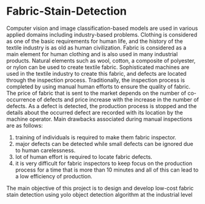 # Fabric-Stain-Detection
Computer vision and image classification-based models are used in various applied 
domains including industry-based problems. Clothing is considered as one of the basic 
requirements for human life, and the history of the textile industry is as old as human 
civilization. 
Fabric is considered as a main element for human clothing and is also used in many
industrial products. Natural elements such as wool, cotton, a composite of polyester, or nylon 
can be used to create textile fabric. Sophisticated machines are used in the textile industry to 
create this fabric, and defects are located through the inspection process. 
Traditionally, the inspection process is completed by using manual human efforts to 
ensure the quality of fabric. The price of fabric that is sent to the market depends on the 
number of co-occurrence of defects and price increase with the increase in the number of 
defects. As a defect is detected, the production process is stopped and the details about the 
occurred defect are recorded with its location by the machine operator. 
Main drawbacks associated during manual inspections are as follows: 
1) training of individuals is required to make them fabric inspector.
2) major defects can be detected while small defects can be ignored due to 
human carelessness.
3) lot of human effort is required to locate fabric defects.
4) it is very difficult for fabric inspectors to keep focus on the production process 
for a time that is more than 10 minutes and all of this can lead to a low 
efficiency of production.

  The main objective of this project is to design and develop low-cost fabric stain 
detection using yolo object detection algorithm at the industrial level
